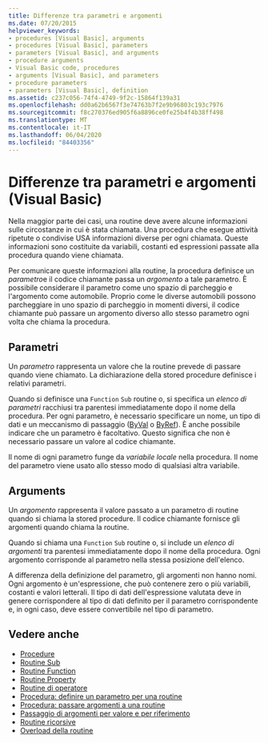 ```yaml
---
title: Differenze tra parametri e argomenti
ms.date: 07/20/2015
helpviewer_keywords:
- procedures [Visual Basic], arguments
- procedures [Visual Basic], parameters
- parameters [Visual Basic], and arguments
- procedure arguments
- Visual Basic code, procedures
- arguments [Visual Basic], and parameters
- procedure parameters
- parameters [Visual Basic], definition
ms.assetid: c237c056-74f4-4749-9f2c-15864f139a31
ms.openlocfilehash: dd0a62b6567f3e74763b7f2e9b96803c193c7976
ms.sourcegitcommit: f8c270376ed905f6a8896ce0fe25b4f4b38ff498
ms.translationtype: MT
ms.contentlocale: it-IT
ms.lasthandoff: 06/04/2020
ms.locfileid: "84403356"
---
```

# <a name="differences-between-parameters-and-arguments-visual-basic"></a>Differenze tra parametri e argomenti (Visual Basic)
Nella maggior parte dei casi, una routine deve avere alcune informazioni sulle circostanze in cui è stata chiamata. Una procedura che esegue attività ripetute o condivise USA informazioni diverse per ogni chiamata. Queste informazioni sono costituite da variabili, costanti ed espressioni passate alla procedura quando viene chiamata.  
  
 Per comunicare queste informazioni alla routine, la procedura definisce un *parametro*e il codice chiamante passa un *argomento* a tale parametro. È possibile considerare il parametro come uno spazio di parcheggio e l'argomento come automobile. Proprio come le diverse automobili possono parcheggiare in uno spazio di parcheggio in momenti diversi, il codice chiamante può passare un argomento diverso allo stesso parametro ogni volta che chiama la procedura.  
  
## <a name="parameters"></a>Parametri  
 Un *parametro* rappresenta un valore che la routine prevede di passare quando viene chiamato. La dichiarazione della stored procedure definisce i relativi parametri.  
  
 Quando si definisce una `Function` `Sub` routine o, si specifica un *elenco di parametri* racchiusi tra parentesi immediatamente dopo il nome della procedura. Per ogni parametro, è necessario specificare un nome, un tipo di dati e un meccanismo di passaggio ([ByVal](../../../language-reference/modifiers/byval.md) o [ByRef](../../../language-reference/modifiers/byref.md)). È anche possibile indicare che un parametro è facoltativo. Questo significa che non è necessario passare un valore al codice chiamante.  
  
 Il nome di ogni parametro funge da *variabile locale* nella procedura. Il nome del parametro viene usato allo stesso modo di qualsiasi altra variabile.  
  
## <a name="arguments"></a>Arguments  
 Un *argomento* rappresenta il valore passato a un parametro di routine quando si chiama la stored procedure. Il codice chiamante fornisce gli argomenti quando chiama la routine.  
  
 Quando si chiama una `Function` `Sub` routine o, si include un *elenco di argomenti* tra parentesi immediatamente dopo il nome della procedura. Ogni argomento corrisponde al parametro nella stessa posizione dell'elenco.  
  
 A differenza della definizione del parametro, gli argomenti non hanno nomi. Ogni argomento è un'espressione, che può contenere zero o più variabili, costanti e valori letterali. Il tipo di dati dell'espressione valutata deve in genere corrispondere al tipo di dati definito per il parametro corrispondente e, in ogni caso, deve essere convertibile nel tipo di parametro.  
  
## <a name="see-also"></a>Vedere anche

- [Procedure](./index.md)
- [Routine Sub](./sub-procedures.md)
- [Routine Function](./function-procedures.md)
- [Routine Property](./property-procedures.md)
- [Routine di operatore](./operator-procedures.md)
- [Procedura: definire un parametro per una routine](./how-to-define-a-parameter-for-a-procedure.md)
- [Procedura: passare argomenti a una routine](./how-to-pass-arguments-to-a-procedure.md)
- [Passaggio di argomenti per valore e per riferimento](./passing-arguments-by-value-and-by-reference.md)
- [Routine ricorsive](./recursive-procedures.md)
- [Overload della routine](./procedure-overloading.md)
